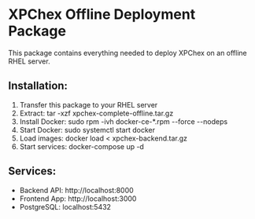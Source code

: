 # XPChex Offline Deployment Package 
 
This package contains everything needed to deploy XPChex on an offline RHEL server. 
 
## Installation: 
1. Transfer this package to your RHEL server 
2. Extract: tar -xzf xpchex-complete-offline.tar.gz 
3. Install Docker: sudo rpm -ivh docker-ce-*.rpm --force --nodeps 
4. Start Docker: sudo systemctl start docker 
5. Load images: docker load < xpchex-backend.tar.gz 
6. Start services: docker-compose up -d 
 
## Services: 
- Backend API: http://localhost:8000 
- Frontend App: http://localhost:3000 
- PostgreSQL: localhost:5432 
